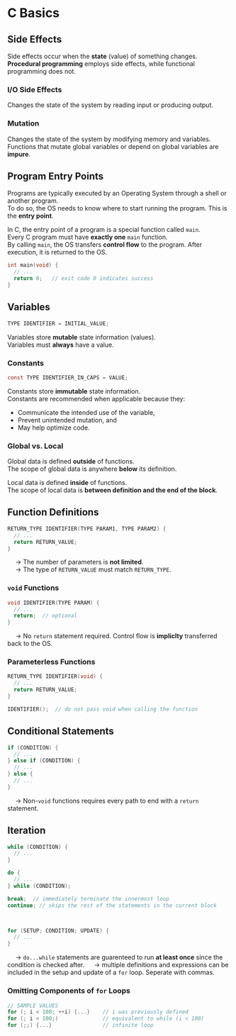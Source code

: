 # C Basics

## Side Effects
Side effects occur when the **state** (value) of something changes. <br>
**Procedural programming** employs side effects, while functional programming does not. 

### I/O Side Effects
Changes the state of the system by reading input or producing output. 
### Mutation
Changes the state of the system by modifying memory and variables. <br>
Functions that mutate global variables or depend on global variables are **impure**. 

## Program Entry Points 
Programs are typically executed by an Operating System through a shell or another program. <br>
To do so, the OS needs to know where to start running the program. This is the **entry point**. <br>

In C, the entry point of a program is a special function called `main`. <br>
Every C program must have **exactly one** `main` function. <br>
By calling `main`, the OS transfers **control flow** to the program. After execution, it is returned to the OS. 
```C
int main(void) {
  // ...
  return 0;   // exit code 0 indicates success
}

```

## Variables
```C
TYPE IDENTIFIER = INITIAL_VALUE;

```
Variables store **mutable** state information (values). <br>
Variables must **always** have a value. 

### Constants 
```C
const TYPE IDENTIFIER_IN_CAPS = VALUE; 

```
Constants store **immutable** state information. <br>
Constants are recommended when applicable because they:
- Communicate the intended use of the variable,
- Prevent unintended mutation, and
- May help optimize code.

### Global vs. Local
Global data is defined **outside** of functions. <br>
The scope of global data is anywhere **below** its definition. <br>

Local data is defined **inside** of functions. <br>
The scope of local data is **between definition and the end of the block**. 

## Function Definitions
```C
RETURN_TYPE IDENTIFIER(TYPE PARAM1, TYPE PARAM2) {
  // ...
  return RETURN_VALUE;
}

```
&emsp; → The number of parameters is **not limited**. <br>
&emsp; → The type of `RETURN_VALUE` must match `RETURN_TYPE`.

### `void` Functions
```C
void IDENTIFIER(TYPE PARAM) {
  // ...
  return;  // optional
}

```
&emsp; → No `return` statement required. Control flow is **impliclty** transferred back to the OS. 

### Parameterless Functions
```C
RETURN_TYPE IDENTIFIER(void) {
  // ...
  return RETURN_VALUE;
}

IDENTIFIER();  // do not pass void when calling the function

```

## Conditional Statements
```C
if (CONDITION) {
  // ...
} else if (CONDITION) {
  // ...
} else {
  // ...
}
```
&emsp; → Non-`void` functions requires every path to end with a `return` statement. 

## Iteration
```C
while (CONDITION) {
  // ...
}

do {
  // ...
} while (CONDITION);

break;  // immediately terminate the innermost loop
continue; // skips the rest of the statements in the current block



for (SETUP; CONDITION; UPDATE) {
  // ...
}

```
&emsp; → `do...while` statements are guarenteed to run **at least once** since the condition is checked after. 
&emsp; → multiple definitions and expressions can be included in the setup and update of a `for` loop. Seperate with commas. 

### Omitting Components of `for` Loops
```C
// SAMPLE VALUES
for (; i < 100; ++i) {...}    // i was previously defined
for (; i < 100;)              // equivalent to while (i < 100)
for (;;) {...}                // infinite loop

```

